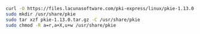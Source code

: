 ﻿```sh
curl -O https://files.lacunasoftware.com/pki-express/linux/pkie-1.13.0.tar.gz
sudo mkdir /usr/share/pkie
sudo tar xzf pkie-1.13.0.tar.gz -C /usr/share/pkie
sudo chmod -R a=r,a+X,u+w /usr/share/pkie
```
